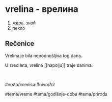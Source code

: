 # vrelina - врелина

1. жара, зной
2. пекло

## Rečenice

Vrelina je bila nepodnošljiva tog dana.

U sred leta, vrelina [[napolju]] traje danima.

<br>

#vrsta/imenica
#nivo/A2

#tema/vreme
#tema/godišnje-doba
#tema/priroda
